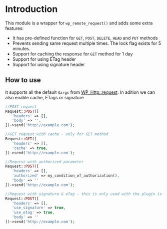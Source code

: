 # Introduction

This module is a wrapper for `wp_remote_request()` and adds some extra features:

* It has pre-defined function for `GET`, `POST`, `DELETE`, `HEAD` and `PUT` methods
* Prevents sending same request multiple times. The lock flag exists for 5 minutes.
* Support for caching the response for `GET` method for 1 day
* Support for using ETag header
* Support for using signature header

## How to use

It supports all the default `$args` from [WP_Http::request](https://developer.wordpress.org/reference/classes/WP_Http/request/). In adition we can also enable cache, ETags or signature

```php
//POST request
Request::POST([
   'headers' => [],
   'body' => '',
])->send('http://example.com');

//GET request with cache - only for GET method
Request::GET([
   'headers' => [],
   'cache' => true,
])->send('http://example.com');

//Request with authorized parameter
Request::POST([
   'headers' => [],
   'authorized' => my_condition_of_authorization(),
   'body' => ''
])->send('http://example.com');

//Request with signature & eTag - this is only used with the plugin is build on our Midlayer and the request must be signed
Request::POST([
   'headers' => [],
   'use_signature' => true,
   'use_etag' => true,
   'body' => ''
])->send('http://example.com');

```